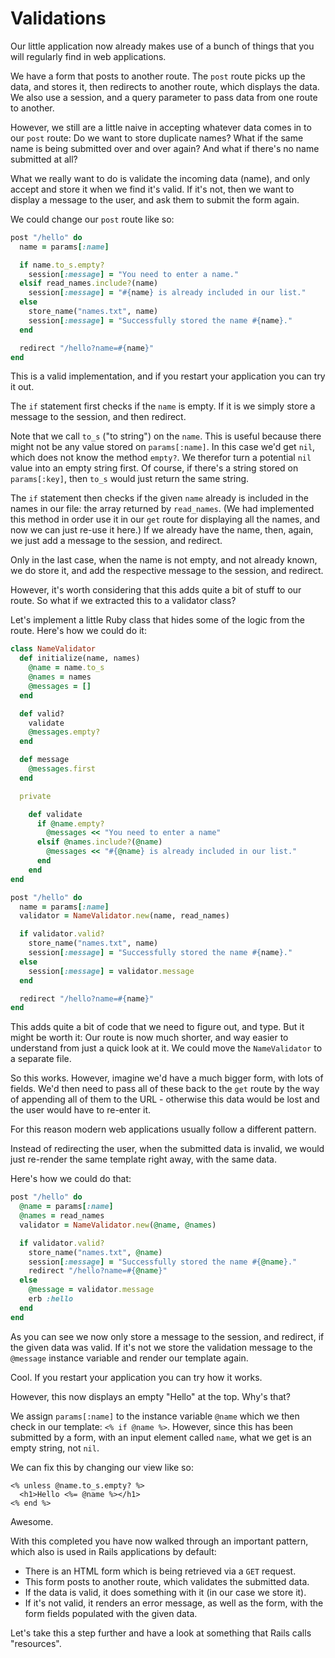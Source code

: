 # Validations

Our little application now already makes use of a bunch of things that you will
regularly find in web applications.

We have a form that posts to another route. The `post` route picks up the data,
and stores it, then redirects to another route, which displays the data. We also
use a session, and a query parameter to pass data from one route to another.

However, we still are a little naive in accepting whatever data comes in to our
`post` route: Do we want to store duplicate names? What if the same name is
being submitted over and over again? And what if there's no name submitted at
all?

What we really want to do is validate the incoming data (name), and only accept
and store it when we find it's valid. If it's not, then we want to display a
message to the user, and ask them to submit the form again.

We could change our `post` route like so:

```ruby
post "/hello" do
  name = params[:name]

  if name.to_s.empty?
    session[:message] = "You need to enter a name."
  elsif read_names.include?(name)
    session[:message] = "#{name} is already included in our list."
  else
    store_name("names.txt", name)
    session[:message] = "Successfully stored the name #{name}."
  end

  redirect "/hello?name=#{name}"
end
```

This is a valid implementation, and if you restart your application you
can try it out.

The `if` statement first checks if the `name` is empty. If it is we simply
store a message to the session, and then redirect.

Note that we call `to_s` ("to string") on the `name`. This is useful because
there might not be any value stored on `params[:name]`. In this case we'd get
`nil`, which does not know the method `empty?`. We therefor turn a potential
`nil` value into an empty string first.  Of course, if there's a string stored
on `params[:key]`, then `to_s` would just return the same string.

The `if` statement then checks if the given `name` already is included in the
names in our file: the array returned by `read_names`. (We had implemented this
method in order use it in our `get` route for displaying all the names, and now
we can just re-use it here.) If we already have the name, then, again, we just
add a message to the session, and redirect.

Only in the last case, when the name is not empty, and not already known,
we do store it, and add the respective message to the session, and redirect.

However, it's worth considering that this adds quite a bit of stuff to our
route. So what if we extracted this to a validator class?

Let's implement a little Ruby class that hides some of the logic from the
route. Here's how we could do it:

```ruby
class NameValidator
  def initialize(name, names)
    @name = name.to_s
    @names = names
    @messages = []
  end

  def valid?
    validate
    @messages.empty?
  end

  def message
    @messages.first
  end

  private

    def validate
      if @name.empty?
        @messages << "You need to enter a name"
      elsif @names.include?(@name)
        @messages << "#{@name} is already included in our list."
      end
    end
end

post "/hello" do
  name = params[:name]
  validator = NameValidator.new(name, read_names)

  if validator.valid?
    store_name("names.txt", name)
    session[:message] = "Successfully stored the name #{name}."
  else
    session[:message] = validator.message
  end

  redirect "/hello?name=#{name}"
end
```

This adds quite a bit of code that we need to figure out, and type. But it
might be worth it: Our route is now much shorter, and way easier to understand
from just a quick look at it. We could move the `NameValidator` to a separate
file.

So this works. However, imagine we'd have a much bigger form, with lots of
fields. We'd then need to pass all of these back to the `get` route by the
way of appending all of them to the URL - otherwise this data would be lost
and the user would have to re-enter it.

For this reason modern web applications usually follow a different pattern.

Instead of redirecting the user, when the submitted data is invalid, we would
just re-render the same template right away, with the same data.

Here's how we could do that:

```ruby
post "/hello" do
  @name = params[:name]
  @names = read_names
  validator = NameValidator.new(@name, @names)

  if validator.valid?
    store_name("names.txt", @name)
    session[:message] = "Successfully stored the name #{@name}."
    redirect "/hello?name=#{@name}"
  else
    @message = validator.message
    erb :hello
  end
end
```

As you can see we now only store a message to the session, and redirect, if
the given data was valid. If it's not we store the validation message to
the `@message` instance variable and render our template again.

Cool. If you restart your application you can try how it works.

However, this now displays an empty "Hello" at the top. Why's that?

We assign `params[:name]` to the instance variable `@name` which we then check
in our template: `<% if @name %>`. However, since this has been submitted by a
form, with an input element called `name`, what we get is an empty string, not
`nil`.

We can fix this by changing our view like so:

```erb
<% unless @name.to_s.empty? %>
  <h1>Hello <%= @name %></h1>
<% end %>
```

Awesome.

With this completed you have now walked through an important pattern, which
also is used in Rails applications by default:

* There is an HTML form which is being retrieved via a `GET` request.
* This form posts to another route, which validates the submitted data.
* If the data is valid, it does something with it (in our case we store it).
* If it's not valid, it renders an error message, as well as the form,
  with the form fields populated with the given data.

Let's take this a step further and have a look at something that Rails
calls "resources".
